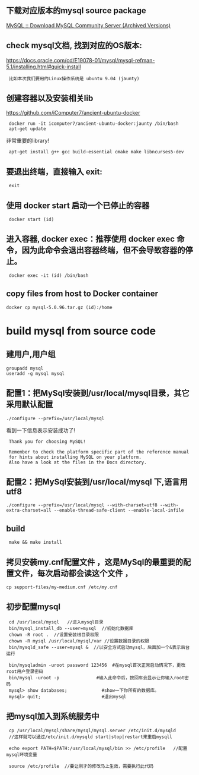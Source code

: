 ## 下载对应版本的mysql source package 
[MySQL :: Download MySQL Community Server (Archived Versions)](https://downloads.mysql.com/archives/community/)


## check mysql文档, 找到对应的OS版本: 
https://docs.oracle.com/cd/E19078-01/mysql/mysql-refman-5.1/installing.html#quick-install

     比如本次我们要用的Linux操作系统是 ubuntu 9.04 (jaunty)
     
## 创建容器以及安装相关lib
https://github.com/iComputer7/ancient-ubuntu-docker

     docker run -it icomputer7/ancient-ubuntu-docker:jaunty /bin/bash
     apt-get update
非常重要的library!

     apt-get install g++ gcc build-essential cmake make libncurses5-dev

## 要退出终端，直接输入 exit:
     exit

## 使用 docker start 启动一个已停止的容器
     docker start (id)

## 进入容器, docker exec：推荐使用 docker exec 命令，因为此命令会退出容器终端，但不会导致容器的停止。
     docker exec -it (id) /bin/bash

## copy files from host to Docker container
    docker cp mysql-5.0.96.tar.gz (id):/home


# build mysql from source code

## 建用户,用户组  
    groupadd mysql
    useradd -g mysql mysql

## 配置1：把MySql安装到/usr/local/mysql目录，其它采用默认配置

    ./configure --prefix=/usr/local/mysql

看到一下信息表示安装成功了!

     Thank you for choosing MySQL!

     Remember to check the platform specific part of the reference manual
     for hints about installing MySQL on your platform.
     Also have a look at the files in the Docs directory.
     
## 配置2：把MySql安装到/usr/local/mysql 下,语言用utf8

    ./configure --prefix=/usr/local/mysql --with-charset=utf8 --with-extra-charset=all --enable-thread-safe-client --enable-local-infile 
    
## build
     make && make install

## 拷贝安装my.cnf配置文件 ，这是MySql的最重要的配置文件，每次启动都会读这个文件 ，
    cp support-files/my-medium.cnf /etc/my.cnf

## 初步配置mysql
     cd /usr/local/mysql   //进入mysql目录
     bin/mysql_install_db --user=mysql  //初始化数据库
     chown -R root .  //设置安装根目录权限
     chown -R mysql /usr/local/mysql/var //设置数据目录的权限
     bin/mysqld_safe --user=mysql &  //以安全方式启动mysql，后面加一个&表示后台运行

     bin/mysqladmin -uroot password 123456  #在mysql首次正常启动情况下，更改root用户登录密码
     bin/mysql -uroot -p              #输入此命令后，按回车会显示让你输入root密码
     mysql> show databases;             #show一下你所有的数据库。
     mysql> quit;                       #退出mysql

## 把mysql加入到系统服务中
     cp /usr/local/mysql/share/mysql/mysql.server /etc/init.d/mysqld  
     //这样就可以通过/etc/init.d/mysqld start|stop|restart来重启mysqll
     
     echo export PATH=$PATH:/usr/local/mysql/bin >> /etc/profile   //配置mysql环境变量
     
     source /etc/profile  //要让刚才的修改马上生效，需要执行此代码  



